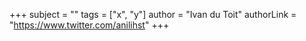+++
subject = ""
tags = ["x", "y"]
author = "Ivan du Toit"
authorLink = "https://www.twitter.com/anilihst"
+++
